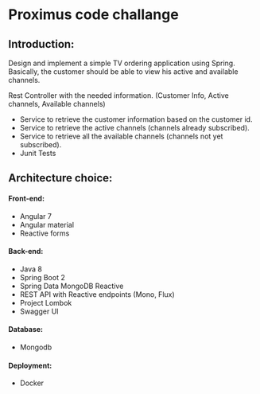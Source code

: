 # Proximus code challange

## Introduction:

Design and implement a simple TV ordering application using Spring.  Basically, the customer should be able to view his active and available channels.

Rest Controller with the needed information. (Customer Info, Active channels, Available channels)
- Service to retrieve the customer information based on the customer id.
- Service to retrieve the active channels (channels already subscribed).
- Service to retrieve all the available channels (channels not yet subscribed).
- Junit Tests

## Architecture choice:

#### Front-end:
- Angular 7
- Angular material
- Reactive forms

#### Back-end:
- Java 8
- Spring Boot 2
- Spring Data MongoDB Reactive
- REST API with Reactive endpoints (Mono, Flux)
- Project Lombok
- Swagger UI

#### Database:
- Mongodb

#### Deployment:
- Docker
